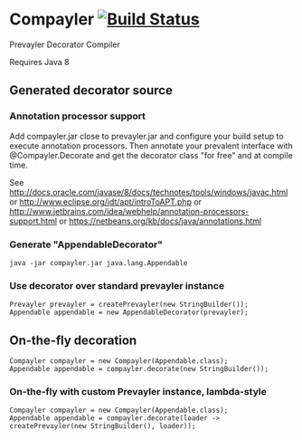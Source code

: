 # Compayler [![Build Status](https://travis-ci.org/sormuras/compayler.png?branch=master)](https://travis-ci.org/sormuras/compayler)

Prevayler Decorator Compiler

Requires Java 8

## Generated decorator source 

### Annotation processor support
Add compayler.jar close to prevayler.jar and configure your build setup to execute annotation processors.
Then annotate your prevalent interface with @Compayler.Decorate and get the decorator class "for free"
and at compile time.

See http://docs.oracle.com/javase/8/docs/technotes/tools/windows/javac.html
or http://www.eclipse.org/jdt/apt/introToAPT.php
or http://www.jetbrains.com/idea/webhelp/annotation-processors-support.html
or https://netbeans.org/kb/docs/java/annotations.html

### Generate "AppendableDecorator"
	java -jar compayler.jar java.lang.Appendable

### Use decorator over standard prevayler instance
	Prevayler prevayler = createPrevayler(new StringBuilder());
	Appendable appendable = new AppendableDecorator(prevayler);


## On-the-fly decoration

	Compayler compayler = new Compayler(Appendable.class);
	Appendable appendable = compayler.decorate(new StringBuilder());
	
### On-the-fly with custom Prevayler instance, lambda-style

	Compayler compayler = new Compayler(Appendable.class);
	Appendable appendable = compayler.decorate(loader -> createPrevayler(new StringBuilder(), loader));
